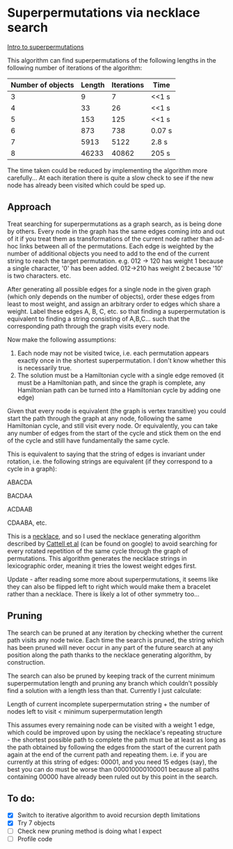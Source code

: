 # Superpermutations via necklace search
[Intro to superpermutations](https://www.youtube.com/watch?v=OZzIvl1tbPo)

This algorithm can find superpermutations of the following lengths in the following number of iterations of the algorithm:

| Number of objects | Length | Iterations | Time    |
| ----------------- | ------ | ---------- | --------|
| 3                 | 9      | 7          | <<1 s   |
| 4                 | 33     | 26         | <<1 s   |
| 5                 | 153    | 125        | <<1 s   |
| 6                 | 873    | 738        | 0.07 s  |
| 7                 | 5913   | 5122       | 2.8 s   |
| 8                 | 46233  | 40862      | 205 s   |

The time taken could be reduced by implementing the algorithm more carefully... At each iteration there is quite a slow check to see if the new node has already been visited which could be sped up.


## Approach
Treat searching for superpermutations as a graph search, as is being done by others. Every node in the graph has the same edges coming into and out of it if you treat them as transformations of the current node rather than ad-hoc links between all of the permutations. Each edge is weighted by the number of additional objects you need to add to the end of the current string to reach the target permutation. e.g. 012 -> 120 has weight 1 because a single character, '0' has been added. 012->210 has weight 2 because '10' is two characters. etc.

After generating all possible edges for a single node in the given graph (which only depends on the number of objects), order these edges from least to most weight, and assign an arbitrary order to edges which share a weight. Label these edges A, B, C, etc. so that finding a superpermutation is equivalent to finding a string consisting of A,B,C... such that the corresponding path through the graph visits every node.

Now make the following assumptions:
1. Each node may not be visited twice, i.e. each permutation appears exactly once in the shortest superpermutation. I don't know whether this is necessarily true.
2. The solution must be a Hamiltonian cycle with a single edge removed (it must be a Hamiltonian path, and since the graph is complete, any Hamiltonian path can be turned into a Hamiltonian cycle by adding one edge)

Given that every node is equivalent (the graph is vertex transitive) you could start the path through the graph at any node, following the same Hamiltonian cycle, and still visit every node. Or equivalently, you can take any number of edges from the start of the cycle and stick them on the end of the cycle and still have fundamentally the same cycle.

This is equivalent to saying that the string of edges is invariant under rotation, i.e. the following strings are equivalent (if they correspond to a cycle in a graph):

ABACDA

BACDAA

ACDAAB

CDAABA, etc.

This is a [necklace](http://mathworld.wolfram.com/Necklace.html), and so I used the necklace generating algorithm described by [Cattell et al](https://www.sciencedirect.com/science/article/pii/S0196677400911088) (can be found on google) to avoid searching for every rotated repetition of the same cycle through the graph of permutations. This algorithm generates the necklace strings in lexicographic order, meaning it tries the lowest weight edges first.

Update - after reading some more about superpermutations, it seems like they can also be flipped left to right which would make them a bracelet rather than a necklace. There is likely a lot of other symmetry too...

## Pruning
The search can be pruned at any iteration by checking whether the current path visits any node twice. Each time the search is pruned, the string which has been pruned will never occur in any part of the future search at any position along the path thanks to the necklace generating algorithm, by construction.

The search can also be pruned by keeping track of the current minimum superpermutation length and pruning any branch which couldn't possibly find a solution with a length less than that. Currently I just calculate:

Length of current incomplete superpermutation string + the number of nodes left to visit < minimum superpermutation length

This assumes every remaining node can be visited with a weight 1 edge, which could be improved upon by using the necklace's repeating structure - the shortest possible path to complete the path must be at least as long as the path obtained by following the edges from the start of the current path again at the end of the current path and repeating them. i.e. if you are currently at this string of edges: 00001, and you need 15 edges (say), the best you can do must be worse than 000010000100001 because all paths containing 00000 have already been ruled out by this point in the search. 


## To do:
- [x] Switch to iterative algorithm to avoid recursion depth limitations
- [x] Try 7 objects
- [ ] Check new pruning method is doing what I expect
- [ ] Profile code
